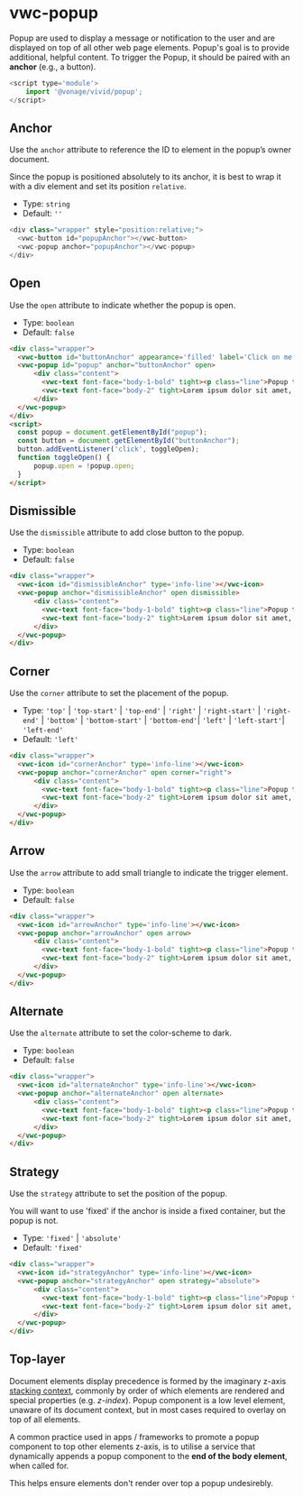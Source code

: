 # vwc-popup

Popup are used to display a message or notification to the user and are displayed on top of all other web page elements.
Popup's goal is to provide additional, helpful content. To trigger the Popup, it should be paired with an **anchor** (e.g., a button). 

```js
<script type='module'>
    import '@vonage/vivid/popup';
</script>
```
## Anchor

Use the `anchor` attribute to reference the ID to element in the popup’s owner document.

Since the popup is positioned absolutely to its anchor, it is best to wrap it with a div element and set its position `relative`.

- Type: `string`
- Default: `''`

```js
<div class="wrapper" style="position:relative;">
  <vwc-button id="popupAnchor"></vwc-button>
  <vwc-popup anchor="popupAnchor"></vwc-popup>
</div>
```
## Open
Use the `open` attribute to indicate whether the popup is open.

- Type: `boolean`
- Default: `false`

```html preview
<div class="wrapper">
  <vwc-button id="buttonAnchor" appearance='filled' label='Click on me!'></vwc-button>
  <vwc-popup id="popup" anchor="buttonAnchor" open>
      <div class="content">
        <vwc-text font-face="body-1-bold" tight><p class="line">Popup title</p></vwc-text>
        <vwc-text font-face="body-2" tight>Lorem ipsum dolor sit amet, consectetur adipiscing elit.</vwc-text>
      </div>
  </vwc-popup>
</div>
<script>
  const popup = document.getElementById("popup");
  const button = document.getElementById("buttonAnchor");
  button.addEventListener('click', toggleOpen);
  function toggleOpen() {
	  popup.open = !popup.open;
  }
</script>

```

## Dismissible

Use the `dismissible` attribute to add close button to the popup.

- Type: `boolean`
- Default: `false`

```html preview
<div class="wrapper">
  <vwc-icon id="dismissibleAnchor" type='info-line'></vwc-icon>
  <vwc-popup anchor="dismissibleAnchor" open dismissible>
      <div class="content">
        <vwc-text font-face="body-1-bold" tight><p class="line">Popup title</p></vwc-text>
        <vwc-text font-face="body-2" tight>Lorem ipsum dolor sit amet, consectetur adipiscing elit.</vwc-text>
      </div>
  </vwc-popup>
</div>

```

## Corner

Use the `corner` attribute to set the placement of the popup.

- Type: `'top'` | `'top-start'` | `'top-end'` | `'right'` | `'right-start'` | `'right-end'` | `'bottom'` | `'bottom-start'` | `'bottom-end'`| `'left'` | `'left-start'`| `'left-end'`
- Default: `'left'`

```html preview
<div class="wrapper">
  <vwc-icon id="cornerAnchor" type='info-line'></vwc-icon>
  <vwc-popup anchor="cornerAnchor" open corner="right">
      <div class="content">
        <vwc-text font-face="body-1-bold" tight><p class="line">Popup title</p></vwc-text>
        <vwc-text font-face="body-2" tight>Lorem ipsum dolor sit amet, consectetur adipiscing elit.</vwc-text>
      </div>
  </vwc-popup>
</div>

```

## Arrow
Use the `arrow` attribute to add small triangle to indicate the trigger element.

- Type: `boolean`
- Default: `false`

```html preview
<div class="wrapper">
  <vwc-icon id="arrowAnchor" type='info-line'></vwc-icon>
  <vwc-popup anchor="arrowAnchor" open arrow>
      <div class="content">
        <vwc-text font-face="body-1-bold" tight><p class="line">Popup title</p></vwc-text>
        <vwc-text font-face="body-2" tight>Lorem ipsum dolor sit amet, consectetur adipiscing elit.</vwc-text>
      </div>
  </vwc-popup>
</div>

```
## Alternate
Use the `alternate` attribute to set the color-scheme to dark.

- Type: `boolean`
- Default: `false`

```html preview
<div class="wrapper">
  <vwc-icon id="alternateAnchor" type='info-line'></vwc-icon>
  <vwc-popup anchor="alternateAnchor" open alternate>
      <div class="content">
        <vwc-text font-face="body-1-bold" tight><p class="line">Popup title</p></vwc-text>
        <vwc-text font-face="body-2" tight>Lorem ipsum dolor sit amet, consectetur adipiscing elit.</vwc-text>
      </div>
  </vwc-popup>
</div>

```
## Strategy
Use the `strategy` attribute to set the position of the popup.

You will want to use 'fixed' if the anchor is inside a fixed container, but the popup is not.

- Type: `'fixed'` | `'absolute'`
- Default: `'fixed'`

```html preview
<div class="wrapper">
  <vwc-icon id="strategyAnchor" type='info-line'></vwc-icon>
  <vwc-popup anchor="strategyAnchor" open strategy="absolute">
      <div class="content">
        <vwc-text font-face="body-1-bold" tight><p class="line">Popup title</p></vwc-text>
        <vwc-text font-face="body-2" tight>Lorem ipsum dolor sit amet, consectetur adipiscing elit.</vwc-text>
      </div>
  </vwc-popup>
</div>

```
## Top-layer

Document elements display precedence is formed by the imaginary z-axis [stacking context](https://developer.mozilla.org/en-US/docs/Web/CSS/CSS_Positioning/Understanding_z_index/The_stacking_context), commonly by order of which elements are rendered and special properties (e.g. _z-index_).
Popup component is a low level element, unaware of its document context, but in most cases required to overlay on top of all elements.

A common practice used in apps / frameworks to promote a popup component to top other elements z-axis, is to utilise a service that dynamically appends a popup component to the **end of the body element**, when called for.

This helps ensure elements don't render over top a popup undesirebly.


<style>
  .content {
    width: 200px;
    text-align: left;
    padding: 1rem;
	}
  .line {
    border-bottom: 1px solid var(--vvd-color-neutral-40);
    padding-bottom: 0.5rem;
    margin-bottom: 0.5rem;
  }
  .wrapper{
    position: relative;
    height: 100px;
    display: flex;
    align-items: center;
    justify-content: center;
    background-color: var(--vvd-color-neutral-10);
  }
</style>
